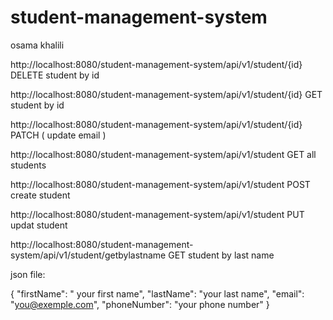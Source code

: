 # student-management-system

osama khalili

http://localhost:8080/student-management-system/api/v1/student/{id}	            DELETE student by id 

http://localhost:8080/student-management-system/api/v1/student/{id}	            GET student by id

http://localhost:8080/student-management-system/api/v1/student/{id}	            PATCH ( update email )

http://localhost:8080/student-management-system/api/v1/student	                GET all students

http://localhost:8080/student-management-system/api/v1/student	                POST create student 

http://localhost:8080/student-management-system/api/v1/student	                PUT  updat student 

http://localhost:8080/student-management-system/api/v1/student/getbylastname	  GET  student by last name 


json file: 

{
"firstName": " your first name",
"lastName": "your last name",
"email": "you@exemple.com",
"phoneNumber": "your phone number"
}
